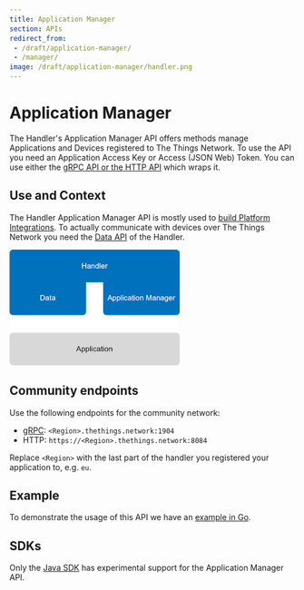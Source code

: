 ```yaml
---
title: Application Manager
section: APIs
redirect_from:
 - /draft/application-manager/
 - /manager/
image: /draft/application-manager/handler.png
---
```


# Application Manager

The Handler's Application Manager API offers methods manage Applications and Devices registered to The Things Network. To use the API you need an Application Access Key or Access (JSON Web) Token. You can use either the [gRPC API or the HTTP API](usage.md#grpc-or-http) which wraps it.

## Use and Context

The Handler Application Manager API is mostly used to [build Platform Integrations](../../platforms/index.md). To actually communicate with devices over The Things Network you need the [Data API](../../applications/mqtt/index.md) of the Handler.

![Handler APIs](handler.png)

## Community endpoints
Use the following endpoints for the community network:

- [gRPC](http://www.grpc.io/): `<Region>.thethings.network:1904`
- HTTP: `https://<Region>.thethings.network:8084`

Replace `<Region>` with the last part of the handler you registered your application to, e.g. `eu`.

## Example

To demonstrate the usage of this API we have an [example in Go](https://github.com/htdvisser/ttn-application-manager-example).

## SDKs

Only the [Java SDK](https://github.com/TheThingsNetwork/java-app-sdk) has experimental support for the Application Manager API.
